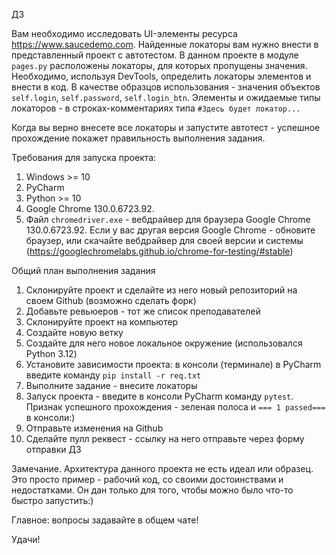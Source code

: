ДЗ


Вам необходимо исследовать UI-элементы ресурса https://www.saucedemo.com. Найденные локаторы 
вам нужно внести в представленный проект с автотестом. 
В данном проекте в модуле `pages.py` расположены локаторы, для которых 
пропущены значения. Необходимо, используя DevTools, определить локаторы 
элементов и внести в код. 
В качестве образцов использования - значения объектов `self.login`, `self.password`, `self.login_btn`.
Элементы и ожидаемые типы локаторов - в строках-комментариях типа `#Здесь будет локатор...`

Когда вы верно внесете все локаторы и запустите автотест - успешное прохождение покажет правильность 
выполнения задания.

Требования для запуска проекта:
1. Windows >= 10
2. PyCharm
3. Python >= 10 
4. Google Chrome 130.0.6723.92.
5. Файл `chromedriver.exe` - вебдрайвер для браузера Google Chrome 130.0.6723.92. 
Если у вас другая версия Google Chrome - обновите браузер, или скачайте вебдрайвер для своей версии и системы
(https://googlechromelabs.github.io/chrome-for-testing/#stable)


Общий план выполнения задания
1. Склонируйте проект и сделайте из него новый репозиторий на своем Github (возможно сделать форк)
2. Добавьте ревьюеров - тот же список преподавателей
3. Склонируйте проект на компьютер
4. Создайте новую ветку
5. Создайте для него новое локальное окружение (использовался Python 3.12)
6. Установите зависимости проекта: в консоли (терминале) в PyCharm введите команду `pip install -r req.txt`
7. Выполните задание - внесите локаторы
8. Запуск проекта - введите в консоли PyCharm команду `pytest`. Признак успешного прохождения - зеленая полоса и 
`=== 1 passed===` в консоли:)
9. Отправьте изменения на Github
10. Сделайте пулл реквест - ссылку на него отправьте через форму отправки ДЗ

Замечание.
Архитектура данного проекта не есть идеал или образец. Это просто пример - рабочий код, со своими достоинствами и 
недостатками. Он дан только для того, чтобы можно было что-то быстро запустить:)

Главное: вопросы задавайте в общем чате!

Удачи!
